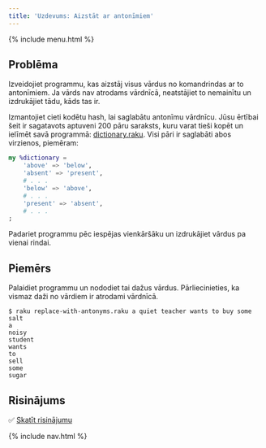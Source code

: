 ```yaml
---
title: 'Uzdevums: Aizstāt ar antonīmiem'
---
```


{% include menu.html %}

## Problēma

Izveidojiet programmu, kas aizstāj visus vārdus no komandrindas ar to antonīmiem. Ja vārds nav atrodams vārdnīcā, neatstājiet to nemainītu un izdrukājiet tādu, kāds tas ir.

Izmantojiet cieti kodētu hash, lai saglabātu antonīmu vārdnīcu. Jūsu ērtībai šeit ir sagatavots aptuveni 200 pāru saraksts, kuru varat tieši kopēt un ielīmēt savā programmā: [dictionary.raku](https://github.com/ash/raku-course/blob/master/essentials/associatives/exercises/replace-with-antonyms/dictionary.raku). Visi pāri ir saglabāti abos virzienos, piemēram:

```raku
my %dictionary =
    'above' => 'below',
    'absent' => 'present',
    # . . .
    'below' => 'above',
    # . . .
    'present' => 'absent',
    # . . .
;
```

Padariet programmu pēc iespējas vienkāršāku un izdrukājiet vārdus pa vienai rindai.

## Piemērs

Palaidiet programmu un nododiet tai dažus vārdus. Pārliecinieties, ka vismaz daži no vārdiem ir atrodami vārdnīcā.

```console
$ raku replace-with-antonyms.raku a quiet teacher wants to buy some salt
a
noisy
student
wants
to
sell
some
sugar
```

## Risinājums

✅ [Skatīt risinājumu](solution)

{% include nav.html %}